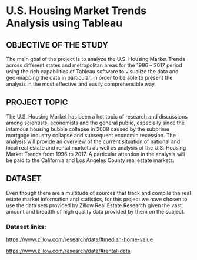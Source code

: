 # U.S. Housing Market Trends Analysis using Tableau

## OBJECTIVE OF THE STUDY

The main goal of the project is to analyze the U.S. Housing Market Trends across different states and metropolitan areas for the 1996 – 2017 period using the rich capabilities of Tableau software to visualize the data and geo-mapping the data in particular, in order to be able to present the analysis in the most effective and easily comprehensible way. 

## PROJECT TOPIC

The U.S. Housing Market has been a hot topic of research and discussions among scientists, economists and the general public, especially since the infamous housing bubble collapse in 2008 caused by the subprime mortgage industry collapse and subsequent economic recession. 
The analysis will provide an overview of the current situation of national and local real estate and rental markets as well as analysis of the U.S. Housing Market Trends from 1996 to 2017. A particular attention in the analysis will be paid to the California and Los Angeles County real estate markets.  

## DATASET

Even though there are a multitude of sources that track and compile the real estate market information and statistics, for this project we have chosen to use the data sets provided by Zillow Real Estate Research given the vast amount and breadth of high quality data provided by them on the subject.

### Dataset links:
https://www.zillow.com/research/data/#median-home-value

https://www.zillow.com/research/data/#rental-data




